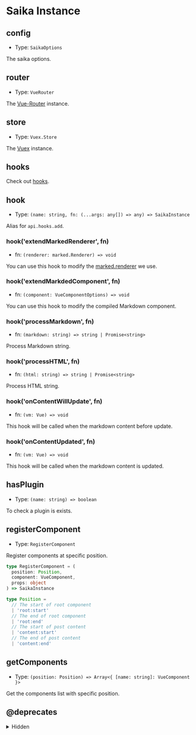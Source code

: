 # Saika Instance

## config

- Type: `SaikaOptions`

The saika options.

## router

- Type: `VueRouter`

The [Vue-Router](https://router.vuejs.org/api/#router-instance-properties) instance.

## store

- Type: `Vuex.Store`

The [Vuex](https://vuex.vuejs.org/api/#vuex-store-instance-properties) instance.

## hooks

Check out [hooks](/reference/hooks).

## hook

- Type: `(name: string, fn: (...args: any[]) => any) => SaikaInstance`

Alias for `api.hooks.add`.

### hook('extendMarkedRenderer', fn)

- fn: `(renderer: marked.Renderer) => void`

You can use this hook to modify the [marked.renderer](https://marked.js.org/#/USING_PRO.md#renderer) we use.

### hook('extendMarkdedComponent', fn)

- fn: `(component: VueComponentOptions) => void`

You can use this hook to modify the compiled Markdown component.

### hook('processMarkdown', fn)

- fn: `(markdown: string) => string | Promise<string>`

Process Markdown string.

### hook('processHTML', fn)

- fn: `(html: string) => string | Promise<string>`

Process HTML string.

### hook('onContentWillUpdate', fn)

- fn: `(vm: Vue) => void`

This hook will be called when the markdown content before update.

### hook('onContentUpdated', fn)

- fn: `(vm: Vue) => void`

This hook will be called when the markdown content is updated.

## hasPlugin

- Type: `(name: string) => boolean`

To check a plugin is exists.

## registerComponent

- Type: `RegisterComponent`

Register components at specific position.

```ts
type RegisterComponent = (
  position: Position,
  component: VueComponent,
  props: object
) => SaikaInstance

type Position =
  // The start of root component
  | 'root:start'
  // The end of root component
  | 'root:end'
  // The start of post content
  | 'content:start'
  // The end of post content
  | 'content:end'
```

## getComponents

- Type: `(position: Position) => Array<{ [name: string]: VueComponent }>`

Get the components list with specific position.

## @deprecates

<details><summary>Hidden</summary>

These API will remove in next major release.

Please use `api.hook` to instead.

e.g. `api.hook('extendMarkedRenderer', renderer => {})`

### extendMarkedRenderer

- Type: `(renderer: marked.Renderer) => void`

You can use this to modify the [marked.renderer](https://marked.js.org/#/USING_PRO.md#renderer) we use.

### processMarkdown

- Type: `(markdown: string) => string | Promise<string>`

Process markdown string.

### processHTML

- Type: `(html: string) => string | Promise<string>`

Process HTML string.

</details>
